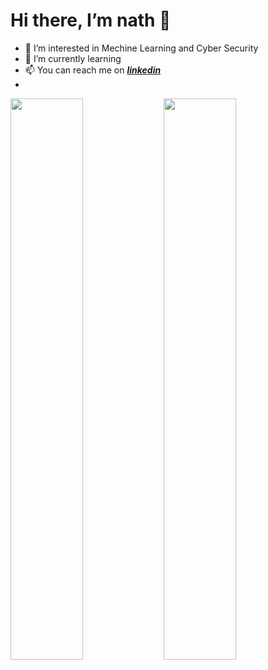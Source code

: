 # Hi there, I’m nath 👋
- 👀 I’m interested in Mechine Learning and Cyber Security
- 🌱 I’m currently learning 
- 📫 You can reach me on [**_linkedin_**](https://www.linkedin.com/in/anathapindika-surja-putra-18632b204/)
- 

<img align="left" width="48%" src="https://github-readme-stats.vercel.app/api?username=nath2006&show_icons=true&theme=merko"/>
      
<img align="left" width="48%"  src="https://github-readme-stats.vercel.app/api/top-langs/?username=nath2006&layout=compact"/>
 
 <!---


- 💞️ I’m looking to collaborate on ...
--->



<!---
nath2006/nath2006 is a ✨ special ✨ repository because its `README.md` (this file) appears on your GitHub profile.
You can click the Preview link to take a look at your changes.
--->
